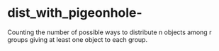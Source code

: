 # dist_with_pigeonhole-
Counting the number of possible ways to distribute n objects among r groups giving at least one object to each group.

